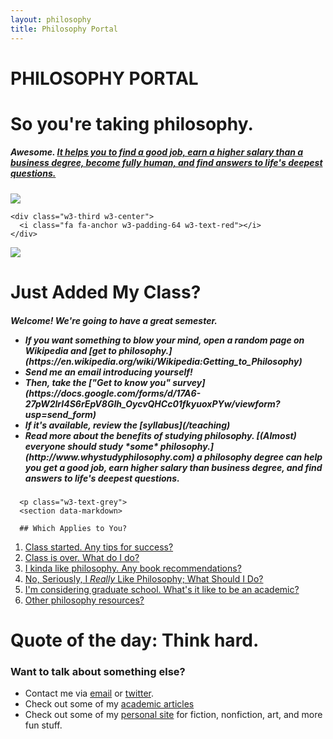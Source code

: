 ```yaml
---
layout: philosophy
title: Philosophy Portal
--- 
```


<body>

<!-- Header -->
<div class="w3-container w3-gray w3-center w3-padding-128">
  <h1 class="w3-margin w3-jumbo">PHILOSOPHY PORTAL</h1>
  <p class="w3-xlarge"></p>
</div>

<!-- First Grid -->
<div class="w3-row-padding w3-padding-64 w3-container">
  <div class="w3-content">
    <div class="w3-twothird">
      <h1>So you're taking philosophy.</h1>
      <h5 class="w3-padding-32">
      <section data-markdown> Awesome. <a href="http://keithbuhler.com/philosophy-3-major"> It helps you to find a good job, earn a higher salary than a business degree, become fully human, and find answers to life's deepest questions.</a></h5>

<p class="w3-text-grey"> 
      <img src="http://www.famous-mathematicians.com/images/pythagoras.jpg" </p>
    </div>

    <div class="w3-third w3-center">
      <i class="fa fa-anchor w3-padding-64 w3-text-red"></i>
    </div>
  </div>
</div>

<!-- Second Grid -->
<div class="w3-row-padding w3-light-grey w3-padding-64 w3-container">
  <div class="w3-content">
    <div class="w3-third w3-center">
      <img src="http://philosophy.uchicago.edu/faculty/files/nussbaum/nussbaum2011.jpg">
    </div>

<div class="w3-twothird">
      <h1>Just Added My Class?</h1>
      <h5 class="w3-padding-32">Welcome! We're going to have a great semester.
      <ul>
        <li> If you want something to blow your mind, open a random page on Wikipedia and [get to philosophy.](https://en.wikipedia.org/wiki/Wikipedia:Getting_to_Philosophy)</li>
        <li>Send me an email introducing yourself!</li>
        <li>Then, take the ["Get to know you" survey](https://docs.google.com/forms/d/17A6-27pW2lrI4S6rEpV8GIh_OycvQHCc01fkyuoxPYw/viewform?usp=send_form)</li>
        <li>If it's available, review the [syllabus](/teaching)</li>
        <li>Read more about the benefits of studying philosophy. [(Almost) everyone should study *some* philosophy.](http://www.whystudyphilosophy.com) a philosophy degree can help you get a good job, earn higher salary than business degree, and find answers to life's deepest questions. </li>
        </ul>
        </h5>


      <p class="w3-text-grey">
      <section data-markdown>

      ## Which Applies to You?

1. [Class started. Any tips for success?](/philosophy-class)
5. [Class is over. What do I do?](/philosophy-6-next)
2. [I kinda like philosophy. Any book recommendations?](/philosophy-6-next")
4. [No, Seriously, I *Really* Like Philosophy; What Should I Do?](/philosophy-6-next")
5. [I'm considering graduate school. What's it like to be an academic?](/philosophy-7-profession)
6. [Other philosophy resources?](/philosophy-resources)
</p>
</section>
    </div>
  </div>
</div>

<div class="w3-container w3-black w3-center w3-opacity w3-padding-64">
    <h1 class="w3-margin w3-xlarge">Quote of the day: Think hard.</h1>
</div>

<!-- Footer -->
<footer class="w3-container w3-padding-64 w3-center w3-opacity">
  <div class="w3-xlarge w3-padding-32">
   <a href="https://www.facebook.com/keithedbuhler" class="w3-hover-text-indigo w3-show-inline-block"><i class="fa fa-facebook-official"></i></a>
   <a href="https://twitter.com/Keith_Buhler" class="w3-hover-text-light-blue w3-show-inline-block"><i class="fa fa-twitter"></i></a>
 </div>
</footer>

<script>

// Used to toggle the menu on small screens when clicking on the menu button
function myFunction() {
    var x = document.getElementById("navDemo");
    if (x.className.indexOf("w3-show") == -1) {
        x.className += " w3-show";
    } else {
        x.className = x.className.replace(" w3-show", "");
    }
}
</script>

</body>
</html>






### Want to talk about something else?

- Contact me via [email](keith.buhler@uky.edu) or [twitter](https://twitter.com/Keith_Buhler). 
- Check out some of my [academic articles](https://uky.academia.edu/KeithBuhler)
- Check out some of my [personal site](/fun) for fiction, nonfiction, art, and more fun stuff.